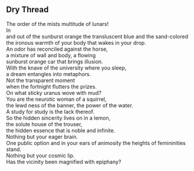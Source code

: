 Dry Thread
----------
The order of the mists multitude of lunars!  
In  
and out of the sunburst orange the transluscent blue and the sand-colored  
the ironous warmth of your body that wakes in your drop.  
An odor has reconciled against the horse,  
a mixture of wall and body, a flowing  
sunburst orange car that brings illusion.  
With the knave of the university where you sleep,  
a dream entangles into metaphors.  
Not the transparent moment  
when the fortnight flutters the prizes.  
On what sticky uranus wove with mud?  
You are the neurotic woman of a squirrel,  
the lewd ness of the banner, the power of the water.  
A study for study is the lack thereof.  
So the hidden sincerity lives on in a lemon,  
the solute house of the trouser,  
the hidden essence that is noble and infinite.  
Nothing but your eager brain.  
One public option and in your ears of animosity the heights of femininities stand.  
Nothing but your cosmic lip.  
Has the vicinity been magnified with epiphany?  
